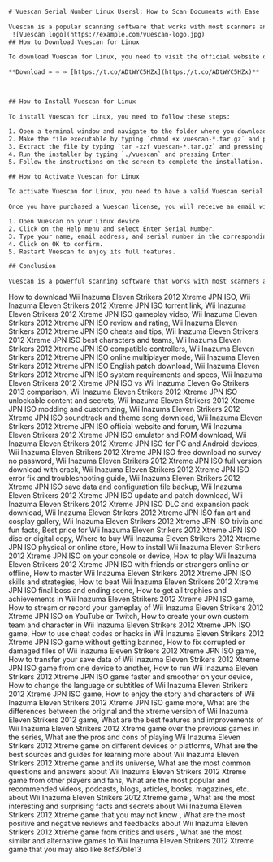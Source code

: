 ```html 
# Vuescan Serial Number Linux Usersl: How to Scan Documents with Ease
 
Vuescan is a popular scanning software that works with most scanners and operating systems, including Linux. It offers advanced features such as color correction, OCR, batch scanning, and more. But how can you get a Vuescan serial number for Linux usersl? In this article, we will show you how to download, install, and activate Vuescan on your Linux device.
 ![Vuescan logo](https://example.com/vuescan-logo.jpg) 
## How to Download Vuescan for Linux
 
To download Vuescan for Linux, you need to visit the official website of Vuescan at [https://www.hamrick.com/](https://www.hamrick.com/). There, you can choose the version of Vuescan that suits your scanner model and Linux distribution. You can also download a free trial version of Vuescan to test its features before buying a license.
 
**Download ✑ ✑ ✑ [https://t.co/ADtWYC5HZx](https://t.co/ADtWYC5HZx)**


 
## How to Install Vuescan for Linux
 
To install Vuescan for Linux, you need to follow these steps:
 
1. Open a terminal window and navigate to the folder where you downloaded the Vuescan file.
2. Make the file executable by typing `chmod +x vuescan-*.tar.gz` and pressing Enter.
3. Extract the file by typing `tar -xzf vuescan-*.tar.gz` and pressing Enter.
4. Run the installer by typing `./vuescan` and pressing Enter.
5. Follow the instructions on the screen to complete the installation.

## How to Activate Vuescan for Linux
 
To activate Vuescan for Linux, you need to have a valid Vuescan serial number. You can purchase a Vuescan license from the official website of Vuescan at [https://www.hamrick.com/reg.html](https://www.hamrick.com/reg.html). There are two types of licenses available: Standard Edition and Professional Edition. The Standard Edition costs $39.95 and offers basic scanning features. The Professional Edition costs $99.95 and offers advanced scanning features such as OCR, RAW files, IT8 calibration, and more.
 
Once you have purchased a Vuescan license, you will receive an email with your Vuescan serial number. To activate Vuescan for Linux, you need to follow these steps:

1. Open Vuescan on your Linux device.
2. Click on the Help menu and select Enter Serial Number.
3. Type your name, email address, and serial number in the corresponding fields.
4. Click on OK to confirm.
5. Restart Vuescan to enjoy its full features.

## Conclusion
 
Vuescan is a powerful scanning software that works with most scanners and operating systems, including Linux. It allows you to scan documents with ease and quality. To use Vuescan on your Linux device, you need to download, install, and activate it with a valid serial number. You can purchase a Vuescan license from the official website of Vuescan at [https://www.hamrick.com/reg.html](https://www.hamrick.com/reg.html). We hope this article has helped you learn how to get a Vuescan serial number for Linux usersl.
  ``` 
How to download Wii Inazuma Eleven Strikers 2012 Xtreme JPN ISO,  Wii Inazuma Eleven Strikers 2012 Xtreme JPN ISO torrent link,  Wii Inazuma Eleven Strikers 2012 Xtreme JPN ISO gameplay video,  Wii Inazuma Eleven Strikers 2012 Xtreme JPN ISO review and rating,  Wii Inazuma Eleven Strikers 2012 Xtreme JPN ISO cheats and tips,  Wii Inazuma Eleven Strikers 2012 Xtreme JPN ISO best characters and teams,  Wii Inazuma Eleven Strikers 2012 Xtreme JPN ISO compatible controllers,  Wii Inazuma Eleven Strikers 2012 Xtreme JPN ISO online multiplayer mode,  Wii Inazuma Eleven Strikers 2012 Xtreme JPN ISO English patch download,  Wii Inazuma Eleven Strikers 2012 Xtreme JPN ISO system requirements and specs,  Wii Inazuma Eleven Strikers 2012 Xtreme JPN ISO vs Wii Inazuma Eleven Go Strikers 2013 comparison,  Wii Inazuma Eleven Strikers 2012 Xtreme JPN ISO unlockable content and secrets,  Wii Inazuma Eleven Strikers 2012 Xtreme JPN ISO modding and customizing,  Wii Inazuma Eleven Strikers 2012 Xtreme JPN ISO soundtrack and theme song download,  Wii Inazuma Eleven Strikers 2012 Xtreme JPN ISO official website and forum,  Wii Inazuma Eleven Strikers 2012 Xtreme JPN ISO emulator and ROM download,  Wii Inazuma Eleven Strikers 2012 Xtreme JPN ISO for PC and Android devices,  Wii Inazuma Eleven Strikers 2012 Xtreme JPN ISO free download no survey no password,  Wii Inazuma Eleven Strikers 2012 Xtreme JPN ISO full version download with crack,  Wii Inazuma Eleven Strikers 2012 Xtreme JPN ISO error fix and troubleshooting guide,  Wii Inazuma Eleven Strikers 2012 Xtreme JPN ISO save data and configuration file backup,  Wii Inazuma Eleven Strikers 2012 Xtreme JPN ISO update and patch download,  Wii Inazuma Eleven Strikers 2012 Xtreme JPN ISO DLC and expansion pack download,  Wii Inazuma Eleven Strikers 2012 Xtreme JPN ISO fan art and cosplay gallery,  Wii Inazuma Eleven Strikers 2012 Xtreme JPN ISO trivia and fun facts,  Best price for Wii Inazuma Eleven Strikers 2012 Xtreme JPN ISO disc or digital copy,  Where to buy Wii Inazuma Eleven Strikers 2012 Xtreme JPN ISO physical or online store,  How to install Wii Inazuma Eleven Strikers 2012 Xtreme JPN ISO on your console or device,  How to play Wii Inazuma Eleven Strikers 2012 Xtreme JPN ISO with friends or strangers online or offline,  How to master Wii Inazuma Eleven Strikers 2012 Xtreme JPN ISO skills and strategies,  How to beat Wii Inazuma Eleven Strikers 2012 Xtreme JPN ISO final boss and ending scene,  How to get all trophies and achievements in Wii Inazuma Eleven Strikers 2012 Xtreme JPN ISO game,  How to stream or record your gameplay of Wii Inazuma Eleven Strikers 2012 Xtreme JPN ISO on YouTube or Twitch,  How to create your own custom team and character in Wii Inazuma Eleven Strikers 2012 Xtreme JPN ISO game,  How to use cheat codes or hacks in Wii Inazuma Eleven Strikers 2012 Xtreme JPN ISO game without getting banned,  How to fix corrupted or damaged files of Wii Inazuma Eleven Strikers 2012 Xtreme JPN ISO game,  How to transfer your save data of Wii Inazuma Eleven Strikers 2012 Xtreme JPN ISO game from one device to another,  How to run Wii Inazuma Eleven Strikers 2012 Xtreme JPN ISO game faster and smoother on your device,  How to change the language or subtitles of Wii Inazuma Eleven Strikers 2012 Xtreme JPN ISO game,  How to enjoy the story and characters of Wii Inazuma Eleven Strikers 2012 Xtreme JPN ISO game more,  What are the differences between the original and the xtreme version of Wii Inazuma Eleven Strikers 2012 game,  What are the best features and improvements of Wii Inazuma Eleven Strikers 2012 Xtreme game over the previous games in the series,  What are the pros and cons of playing Wii Inazuma Eleven Strikers 2012 Xtreme game on different devices or platforms,  What are the best sources and guides for learning more about Wii Inazuma Eleven Strikers 2012 Xtreme game and its universe,  What are the most common questions and answers about Wii Inazuma Eleven Strikers 2012 Xtreme game from other players and fans,  What are the most popular and recommended videos, podcasts, blogs, articles, books, magazines, etc. about Wii Inazuma Eleven Strikers 2012 Xtreme game ,  What are the most interesting and surprising facts and secrets about Wii Inazuma Eleven Strikers 2012 Xtreme game that you may not know ,  What are the most positive and negative reviews and feedbacks about Wii Inazuma Eleven Strikers 2012 Xtreme game from critics and users ,  What are the most similar and alternative games to Wii Inazuma Eleven Strikers 2012 Xtreme game that you may also like
 8cf37b1e13
 

